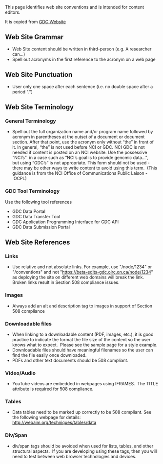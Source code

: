 This page identifies web site conventions and is intended for content editors.

It is copied from [GDC Website](https://gdc.nci.nih.gov/conventions-page)

## Web Site Grammar

*   Web Site content should be written in third-person (e.g. A researcher can...)
*   Spell out acronyms in the first reference to the acronym on a web page

## Web Site Punctuation

*   User only one space after each sentence (i.e. no double space after a period ".")

## Web Site Terminology

### General Terminology

*   Spell out the full organization name and/or program name followed by acronym in parentheses at the outset of a document or document section. After that point, use the acronym only without “the” in front of it. In general, “the” is not used before NCI or GDC. NCI GDC is not needed if content is posted on an NCI website. Use the possessive “NCI’s”  in a case such as “NCI’s goal is to provide genomic data…”, but using “GDC’s” is not appropriate. This form should not be used - there may be other ways to write content to avoid using this term.  (This guidance is from the NCI Office of Communications Public Laison - OCPL)

### GDC Tool Terminology

Use the following tool references

*   GDC Data Portal
*   GDC Data Transfer Tool
*   GDC Application Programming Interface for GDC API
*   GDC Data Submission Portal

## Web Site References

### Links

*   Use relative and not absolute links. For example, use "/node/1234" or "/conventions" and not "https://beta-edits-gdc.oirc.on.ca/node/1234" as deploying the site on different web domains will break the link. Broken links result in Section 508 compliance issues.

### Images

*   Always add an alt and description tag to images in support of Section 508 compliance

### Downloadable files

*   When linking to a downloadable content (PDF, images, etc.), it is good practice to indicate the format the file size of the content so the user knows what to expect.  Please see the sample page for a style example.
*   Downloadable files should have meaningful filenames so the user can find the file easily once downloaded.
*   PDFs and other text documents should be 508 compliant.

### Video/Audio

*   YouTube videos are embedded in webpages using IFRAMES.  The TITLE attribute is required for 508 compliance.

### Tables

*   Data tables need to be marked up correctly to be 508 compliant. See the following webpage for details: http://webaim.org/techniques/tables/data

### Div/Span

*   div/span tags should be avoided when used for lists, tables, and other structural aspects.  If you are developing using these tags, then you will need to test between web browser technologies and devices.
